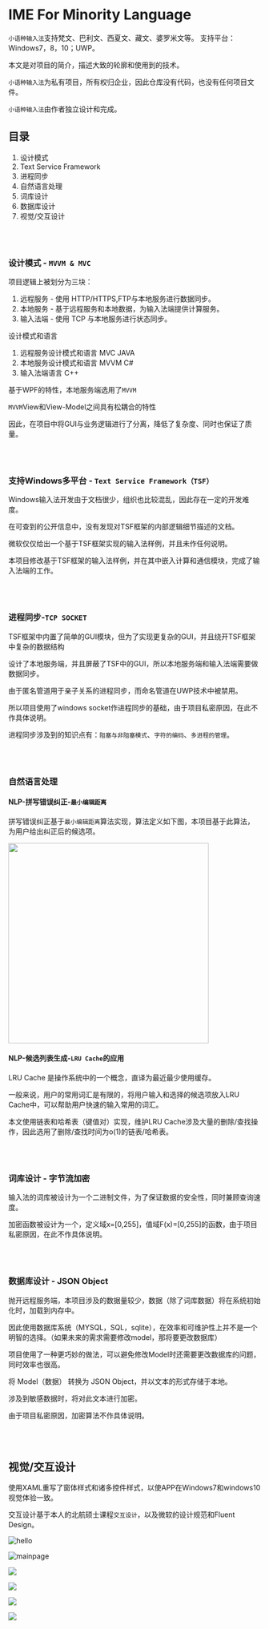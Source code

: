 # IME For Minority Language
`小语种输入法`支持梵文、巴利文、西夏文、藏文、婆罗米文等。
支持平台：Windows7，8，10；UWP。

本文是对项目的简介，描述大致的轮廓和使用到的技术。

`小语种输入法`为私有项目，所有权归企业，因此仓库没有代码，也没有任何项目文件。

`小语种输入法`由作者独立设计和完成。

目录
-
1. 设计模式
2. Text Service Framework
3. 进程同步
4. 自然语言处理
5. 词库设计
6. 数据库设计
7. 视觉/交互设计

<br/>
<br/>

### 设计模式 - `MVVM & MVC` ###

项目逻辑上被划分为三块：
1. 远程服务 - 使用 HTTP/HTTPS,FTP与本地服务进行数据同步。
2. 本地服务 - 基于远程服务和本地数据，为输入法端提供计算服务。
3. 输入法端 - 使用 TCP 与本地服务进行状态同步。

设计模式和语言
1. 远程服务设计模式和语言 MVC JAVA
2. 本地服务设计模式和语言 MVVM C#
3. 输入法端语言          C++

基于WPF的特性，本地服务端选用了`MVVM`

`MVVM`View和View-Model之间具有松耦合的特性

因此，在项目中将GUI与业务逻辑进行了分离，降低了复杂度、同时也保证了质量。

<br/>
<br/>

### 支持Windows多平台 - `Text Service Framework（TSF）` ###

Windows输入法开发由于文档很少，组织也比较混乱，因此存在一定的开发难度。

在可查到的公开信息中，没有发现对TSF框架的内部逻辑细节描述的文档。

微软仅仅给出一个基于TSF框架实现的输入法样例，并且未作任何说明。

本项目修改基于TSF框架的输入法样例，并在其中嵌入计算和通信模块，完成了输入法端的工作。

<br/>
<br/>



### 进程同步-`TCP SOCKET` ###

TSF框架中内置了简单的GUI模块，但为了实现更复杂的GUI，并且绕开TSF框架中复杂的数据结构

设计了本地服务端，并且屏蔽了TSF中的GUI，所以本地服务端和输入法端需要做数据同步。

由于匿名管道用于亲子关系的进程同步，而命名管道在UWP技术中被禁用。

所以项目使用了windows socket作进程同步的基础，由于项目私密原因，在此不作具体说明。

进程同步涉及到的知识点有：`阻塞与非阻塞模式`、`字符的编码`、`多进程的管理`。

<br/>
<br/>


### 自然语言处理 ###

#### NLP-拼写错误纠正-`最小编辑距离` ####

拼写错误纠正基于`最小编辑距离`算法实现，算法定义如下图，本项目基于此算法，为用户给出纠正后的候选项。

<img width="400" src="https://github.com/nzaocan/IME-For-Minority-language-/blob/master/minDistance.png"/>
<br/>


#### NLP-候选列表生成-`LRU Cache`的应用 ####

LRU Cache 是操作系统中的一个概念，直译为最近最少使用缓存。

一般来说，用户的常用词汇是有限的，将用户输入和选择的候选项放入LRU Cache中，可以帮助用户快速的输入常用的词汇。

本文使用链表和哈希表（键值对）实现，维护LRU Cache涉及大量的删除/查找操作，因此选用了删除/查找时间为o(1)的链表/哈希表。

<br/>
<br/>


### 词库设计 - 字节流加密 ###

输入法的词库被设计为一个二进制文件，为了保证数据的安全性，同时兼顾查询速度。

加密函数被设计为一个，定义域x=[0,255]，值域F(x)=[0,255]的函数，由于项目私密原因，在此不作具体说明。

<br/>
<br/>


### 数据库设计 - JSON Object ###

抛开远程服务端，本项目涉及的数据量较少，数据（除了词库数据）将在系统初始化时，加载到内存中。

因此使用数据库系统（MYSQL，SQL，sqlite），在效率和可维护性上并不是一个明智的选择。（如果未来的需求需要修改model，那将要更改数据库）

项目使用了一种更巧妙的做法，可以避免修改Model时还需要更改数据库的问题，同时效率也很高。

将 Model（数据） 转换为 JSON Object，并以文本的形式存储于本地。

涉及到敏感数据时，将对此文本进行加密。

由于项目私密原因，加密算法不作具体说明。



<br/>
<br/>

视觉/交互设计
----------
使用XAML重写了窗体样式和诸多控件样式，以使APP在Windows7和windows10视觉体验一致。 

交互设计基于本人的北航硕士课程`交互设计`，以及微软的设计规范和Fluent Design。

![hello](https://github.com/nzaocan/IME-For-Minority-language-/blob/master/hello.png)

![mainpage](https://github.com/nzaocan/IME-For-Minority-language-/blob/master/mainpage.png)

![](https://github.com/nzaocan/IME-For-Minority-language-/blob/master/MouseCoverCandidatewindow.png)

![](https://github.com/nzaocan/IME-For-Minority-language-/blob/master/login.png)

![](https://github.com/nzaocan/IME-For-Minority-language-/blob/master/checkUpdate.png)

![](https://github.com/nzaocan/IME-For-Minority-language-/blob/master/install.png)
